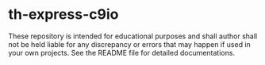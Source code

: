 # th-express-c9io
These repository is intended for educational purposes and shall author shall not be held liable for any discrepancy or errors that may happen if used in your own projects. See the README file for detailed documentations.
